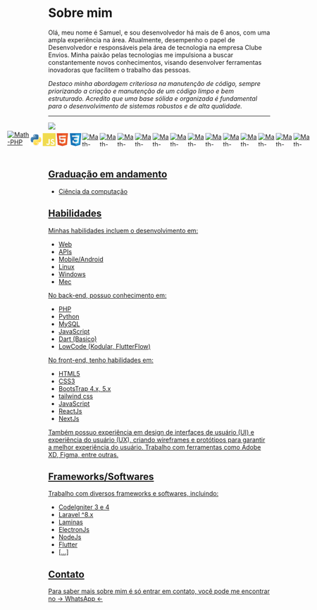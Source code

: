 # Sobre mim

Olá, meu nome é Samuel, e sou desenvolvedor há mais de 6 anos, com uma ampla experiência na área. Atualmente, desempenho o papel de Desenvolvedor e responsáveis pela área de tecnologia na empresa Clube Envios. Minha paixão pelas tecnologias me impulsiona a buscar constantemente novos conhecimentos, visando desenvolver ferramentas inovadoras que facilitem o trabalho das pessoas.

*Destaco minha abordagem criteriosa na manutenção de código, sempre priorizando a criação e manutenção de um código limpo e bem estruturado. Acredito que uma base sólida e organizada é fundamental para o desenvolvimento de sistemas robustos e de alta qualidade.*

<hr>
<div>
    <a href="https://github.com/SamTecDev7">
    <img height="152em" src="https://github-readme-stats.vercel.app/api/top-langs/?username=SamTecDev7&layout=compact&langs_count=7&theme=tokyonight"/>
  </div>
  <div style="display: flex; align-items: center;
  justify-content: center;"><br>
    <img align="center" alt="Math-PHP" height="40" width="50" src="https://cdn.jsdelivr.net/gh/devicons/devicon/icons/php/php-plain.svg" />
    <img align="center" alt="Math-Python" height="30" width="40" src="https://raw.githubusercontent.com/devicons/devicon/master/icons/python/python-original.svg">
    <img align="center" alt="Math-Js" height="30" width="40" src="https://raw.githubusercontent.com/devicons/devicon/master/icons/javascript/javascript-plain.svg">
    <img align="center" alt="Math-HTML" height="30" width="40" src="https://raw.githubusercontent.com/devicons/devicon/master/icons/html5/html5-original.svg">
    <img align="center" alt="Math-CSS" height="30" width="40" src="https://raw.githubusercontent.com/devicons/devicon/master/icons/css3/css3-original.svg">
    <img align="center" alt="Math-Bootstrap" height="30" width="40" src="https://cdn.jsdelivr.net/gh/devicons/devicon/icons/bootstrap/bootstrap-plain.svg" />
    <svg xmlns="http://www.w3.org/2000/svg" width="40" height="30" viewBox="0 0 128 128"><path fill="#38bdf8" d="M64.004 25.602c-17.067 0-27.73 8.53-32 25.597c6.398-8.531 13.867-11.73 22.398-9.597c4.871 1.214 8.352 4.746 12.207 8.66C72.883 56.629 80.145 64 96.004 64c17.066 0 27.73-8.531 32-25.602q-9.6 12.803-22.399 9.602c-4.87-1.215-8.347-4.746-12.207-8.66c-6.27-6.367-13.53-13.738-29.394-13.738M32.004 64c-17.066 0-27.73 8.531-32 25.602Q9.603 76.799 22.402 80c4.871 1.215 8.352 4.746 12.207 8.66c6.274 6.367 13.536 13.738 29.395 13.738c17.066 0 27.73-8.53 32-25.597q-9.6 12.797-22.399 9.597c-4.87-1.214-8.347-4.746-12.207-8.66C55.128 71.371 47.868 64 32.004 64m0 0"/></svg>
    <img align="center" alt="Math-React" height="30" width="40" src="https://cdn.jsdelivr.net/gh/devicons/devicon/icons/react/react-original.svg" />
    <img align="center" alt="Math-NextJs" height="30" width="40" src="https://cdn.jsdelivr.net/gh/devicons/devicon/icons/nextjs/nextjs-original-wordmark.svg" />
    <img align="center" alt="Math-NodeJs" height="30" width="40" src="https://cdn.jsdelivr.net/gh/devicons/devicon/icons/nodejs/nodejs-original.svg" />
    <img align="center" alt="Math-ElectronJs" height="30" width="40" src="https://cdn.jsdelivr.net/gh/devicons/devicon/icons/electron/electron-original.svg" />
    <img align="center" alt="Math-Linux" height="30" width="40" src="https://cdn.jsdelivr.net/gh/devicons/devicon/icons/linux/linux-original.svg" />
    <img align="center" alt="Math-MySQL" height="30" width="40" src="https://cdn.jsdelivr.net/gh/devicons/devicon/icons/mysql/mysql-original.svg" />
    <img align="center" alt="Math-Dart" height="30" width="40" src="https://cdn.jsdelivr.net/gh/devicons/devicon/icons/dart/dart-original.svg" />
    <img align="center" alt="Math-Flutter" height="30" width="40" src="https://cdn.jsdelivr.net/gh/devicons/devicon/icons/flutter/flutter-original.svg" />
    <img align="center" alt="Math-CodeIgniter" height="30" width="40" src="https://cdn.jsdelivr.net/gh/devicons/devicon/icons/codeigniter/codeigniter-plain.svg" />
    <svg xmlns="http://www.w3.org/2000/svg" width="1em" height="1em" viewBox="0 0 128 128"><path fill="#f0513f" d="M27.271.11c-.2.078-5.82 3.28-12.487 7.112c-8.078 4.644-12.227 7.09-12.449 7.32c-.19.225-.34.482-.438.76c-.167.564-.179 82.985-.01 83.578c.061.23.26.568.44.754c.436.46 48.664 28.19 49.25 28.324c.272.065.577.054.88-.03c.658-.165 48.76-27.834 49.188-28.286c.175-.195.375-.532.44-.761c.084-.273.115-4.58.115-13.655v-13.26l11.726-6.735c11.056-6.357 11.733-6.755 12.017-7.191l.29-.47V43.287c0-15.548.03-14.673-.585-15.235c-.165-.146-5.798-3.433-12.53-7.31L100.89 13.71h-1.359l-11.963 6.87c-6.586 3.788-12.184 7.027-12.457 7.203c-.272.18-.597.512-.73.753l-.242.417l-.054 13.455l-.048 13.46l-9.879 5.69c-5.434 3.124-9.957 5.71-10.053 5.734c-.175.049-.187-1.232-.187-25.966V15.293l-.26-.447c-.326-.545 1.136.324-13.544-8.114C27.803-.348 28.098-.2 27.27.11zm11.317 10.307c5.15 2.955 9.364 5.4 9.364 5.43c0 .031-4.516 2.641-10.035 5.813l-10.041 5.765l-10.023-5.764c-5.507-3.173-10.02-5.783-10.02-5.814s4.505-2.64 10.013-5.805l9.999-5.752l.69.376q5.036 2.86 10.053 5.751m71.668 13.261c5.422 3.122 9.908 5.702 9.95 5.744c.114.103-19.774 11.535-20.046 11.523c-.272-.008-19.915-11.335-19.907-11.473c.01-.157 19.773-11.527 19.973-11.496c.091.022 4.607 2.59 10.03 5.702M16.3 25.328l9.558 5.503l.055 27.247l.05 27.252l.233.368c.122.194.352.459.52.581c.158.115 5.477 3.146 11.818 6.724l11.52 6.506v11.527c0 6.326-.043 11.516-.097 11.516c-.041 0-10-5.699-22.124-12.676L5.793 97.201l-.03-38.966l-.019-38.954l.49.271c.283.15 4.807 2.748 10.065 5.775zm33.754 19.18v25.109l-.387.253c-.525.332-19.667 11.335-19.732 11.335c-.03 0-.054-11.336-.054-25.193l.012-25.182l10-5.752c5.499-3.165 10.034-5.733 10.088-5.714c.039.024.073 11.34.073 25.144m38.15-5.775l10.023 5.763V55.92c0 10.838-.011 11.42-.176 11.357c-.107-.041-4.642-2.64-10.083-5.774l-9.91-5.69v-11.42c0-6.287.032-11.424.062-11.424c.043 0 4.577 2.592 10.084 5.764m34.164 5.587c0 6.254-.042 11.412-.084 11.462c-.072.115-19.896 11.538-20.022 11.538c-.031 0-.062-5.135-.062-11.423v-11.42l10-5.756c5.507-3.16 10.042-5.752 10.084-5.752c.053 0 .084 5.105.084 11.351M95.993 70.933L52.005 96.04L32.056 84.693S76 59.277 76.176 59.343zm2.215 14.827l-.034 11.442l-22.028 12.676c-12.12 6.976-22.082 12.675-22.132 12.675c-.053 0-.095-4.658-.095-11.516V99.51l22.08-12.592c12.132-6.923 22.101-12.59 22.154-12.602c.043 0 .062 5.148.054 11.443z"/>       </svg>
    <img align="center" alt="Math-Laminas" height="30" width="40" src="https://avatars.githubusercontent.com/u/58709497?s=48&v=4" />
    <img align="center" alt="Math-AdobeXD" height="30" width="40" src="https://cdn.jsdelivr.net/gh/devicons/devicon/icons/xd/xd-plain.svg" />
    <img align="center" alt="Math-Figma" height="30" width="40" src="https://cdn.jsdelivr.net/gh/devicons/devicon/icons/figma/figma-original.svg" />

</div>
<br>

## Graduação em andamento

- Ciência da computação

## Habilidades

Minhas habilidades incluem o desenvolvimento em:
- Web
- APIs
- Mobile/Android
- Linux
- Windows
- Mec

No back-end, possuo conhecimento em:
- PHP
- Python
- MySQL
- JavaScript
- Dart (Basico)
- LowCode (Kodular, FlutterFlow)

No front-end, tenho habilidades em:
- HTML5
- CSS3
- BootsTrap 4.x, 5.x
- tailwind css
- JavaScript
- ReactJs
- NextJs

Também possuo experiência em design de interfaces de usuário (UI) e experiência do usuário (UX), criando wireframes e protótipos para garantir a melhor experiência do usuário. Trabalho com ferramentas como Adobe XD, Figma, entre outras.

## Frameworks/Softwares

Trabalho com diversos frameworks e softwares, incluindo:
- CodeIgniter 3 e 4
- Laravel ^8.x
- Laminas
- ElectronJs
- NodeJs
- Flutter
- [...]

## Contato

Para saber mais sobre mim é só entrar em contato, você pode me encontrar no <a href="https://wa.me/5562992313758">-> WhatsApp <-</a>

